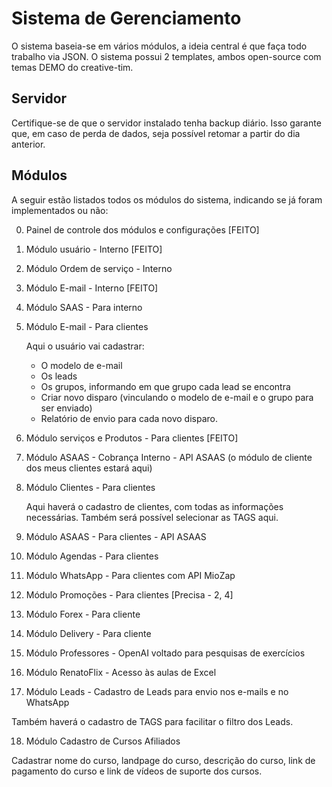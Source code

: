 # Sistema de Gerenciamento

O sistema baseia-se em vários módulos, a ideia central é que faça todo trabalho via JSON. O sistema possui 2 templates, ambos open-source com temas DEMO do creative-tim.

## Servidor

Certifique-se de que o servidor instalado tenha backup diário. Isso garante que, em caso de perda de dados, seja possível retomar a partir do dia anterior.

## Módulos

A seguir estão listados todos os módulos do sistema, indicando se já foram implementados ou não:

0. Painel de controle dos módulos e configurações [FEITO]
1. Módulo usuário - Interno [FEITO]
2. Módulo Ordem de serviço - Interno
3. Módulo E-mail - Interno [FEITO]
4. Módulo SAAS - Para interno
5. Módulo E-mail - Para clientes

   Aqui o usuário vai cadastrar:
   - O modelo de e-mail
   - Os leads
   - Os grupos, informando em que grupo cada lead se encontra
   - Criar novo disparo (vinculando o modelo de e-mail e o grupo para ser enviado)
   - Relatório de envio para cada novo disparo.

6. Módulo serviços e Produtos - Para clientes [FEITO]
7. Módulo ASAAS - Cobrança Interno - API ASAAS (o módulo de cliente dos meus clientes estará aqui)
8. Módulo Clientes - Para clientes

   Aqui haverá o cadastro de clientes, com todas as informações necessárias. Também será possível selecionar as TAGS aqui.

9. Módulo ASAAS - Para clientes - API ASAAS
10. Módulo Agendas - Para clientes
11. Módulo WhatsApp - Para clientes com API MioZap
12. Módulo Promoções - Para clientes [Precisa - 2, 4]
13. Módulo Forex - Para cliente
14. Módulo Delivery - Para cliente
15. Módulo Professores - OpenAI voltado para pesquisas de exercícios
16. Módulo RenatoFlix - Acesso às aulas de Excel
17. Módulo Leads - Cadastro de Leads para envio nos e-mails e no WhatsApp

   Também haverá o cadastro de TAGS para facilitar o filtro dos Leads.

18. Módulo Cadastro de Cursos Afiliados

   Cadastrar nome do curso, landpage do curso, descrição do curso, link de pagamento do curso e link de vídeos de suporte dos cursos.
